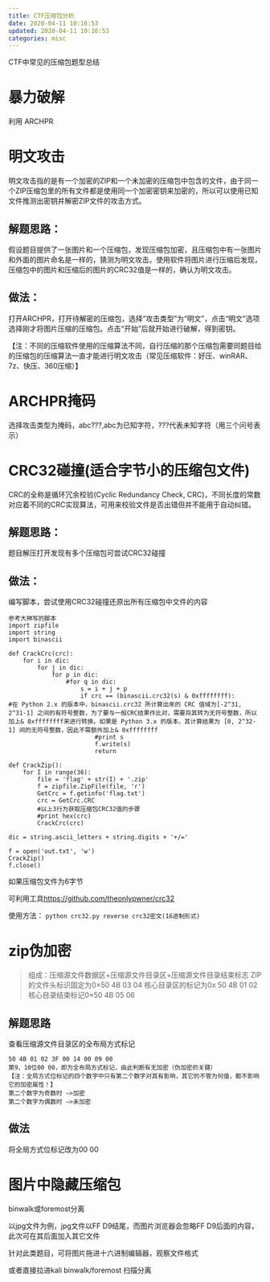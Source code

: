 ```yaml
---
title: CTF压缩包分析
date: 2020-04-11 10:16:53
updated: 2020-04-11 10:16:53
categories: misc
---
```


CTF中常见的压缩包题型总结

<!--more-->

# 暴力破解

 利用 ARCHPR  



# 明文攻击

明文攻击指的是有一个加密的ZIP和一个未加密的压缩包中包含的文件，由于同一个ZIP压缩包里的所有文件都是使用同一个加密密钥来加密的，所以可以使用已知文件推测出密钥并解密ZIP文件的攻击方式。

## 解题思路：

假设题目提供了一张图片和一个压缩包，发现压缩包加密，且压缩包中有一张图片和外面的图片命名是一样的，猜测为明文攻击。使用软件将图片进行压缩后发现，压缩包中的图片和压缩后的图片的CRC32值是一样的，确认为明文攻击。

## 做法：

打开ARCHPR，打开待解密的压缩包，选择“攻击类型”为“明文”，点击“明文”选项选择刚才将图片压缩的压缩包。点击“开始”后就开始进行破解，得到密钥。

【注：不同的压缩软件使用的压缩算法不同，自行压缩的那个压缩包需要同题目给的压缩包的压缩算法一直才能进行明文攻击（常见压缩软件：好压、winRAR、7z、快压、360压缩）】

# ARCHPR掩码

选择攻击类型为掩码，abc???,abc为已知字符，???代表未知字符（用三个问号表示）

# CRC32碰撞(适合字节小的压缩包文件)

CRC的全称是循环冗余校验(Cyclic Redundancy Check, CRC)，不同长度的常数对应着不同的CRC实现算法，可用来校验文件是否出错但并不能用于自动纠错。

## 解题思路：

题目解压打开发现有多个压缩包可尝试CRC32碰撞

## 做法：

编写脚本，尝试使用CRC32碰撞还原出所有压缩包中文件的内容

```
参考大神写的脚本
import zipfile
import string
import binascii
 
def CrackCrc(crc):
    for i in dic:
        for j in dic:
            for p in dic:
                #for q in dic:
                    s = i + j + p
                    if crc == (binascii.crc32(s) & 0xffffffff):
#在 Python 2.x 的版本中，binascii.crc32 所计算出來的 CRC 值域为[-2^31, 2^31-1] 之间的有符号整数，为了要与一般CRC结果作比对，需要将其转为无符号整数，所以加上& 0xffffffff来进行转换。如果是 Python 3.x 的版本，其计算结果为 [0, 2^32-1] 间的无符号整数，因此不需额外加上& 0xffffffff
                        #print s
                        f.write(s)	
                        return

def CrackZip():
    for I in range(36):
        file = 'flag' + str(I) + '.zip'
        f = zipfile.ZipFile(file, 'r')
        GetCrc = f.getinfo('flag.txt')
        crc = GetCrc.CRC
        #以上3行为获取压缩包CRC32值的步骤
        #print hex(crc)
        CrackCrc(crc)
 
dic = string.ascii_letters + string.digits + '+/='
 
f = open('out.txt', 'w')
CrackZip()
f.close()

```

如果压缩包文件为6字节

可利用工具[https://github.com/theonlypwner/crc32 ](https://github.com/theonlypwner/crc32 )

使用方法：
`python crc32.py reverse crc32密文(16进制形式)`



# zip伪加密

> 组成：压缩源文件数据区+压缩源文件目录区+压缩源文件目录结束标志
> ZIP的文件头标识固定为0×50 4B 03 04
> 核心目录区的标记为0x 50 4B 01 02
> 核心目录结束标记0×50 4B 05 06 



## 解题思路

查看压缩源文件目录区的全布局方式标记

```
50 4B 01 02 3F 00 14 00 09 00
第9、10位00 00，即为全布局方式标记，由此判断有无加密（伪加密的关键）
【注：全局方式位标记的四个数字中只有第二个数字对其有影响，其它的不管为何值，都不影响它的加密属性！】 
第二个数字为奇数时 –>加密 
第二个数字为偶数时 –>未加密
```

## 做法

将全局方式位标记改为00 00



# 图片中隐藏压缩包

binwalk或foremost分离

以jpg文件为例，jpg文件以FF D9结尾，而图片浏览器会忽略FF D9后面的内容，此次可在其后面加入其它文件

针对此类题目，可将图片拖进十六进制编辑器，观察文件格式

或者直接拉进kali binwalk/foremost  扫描分离